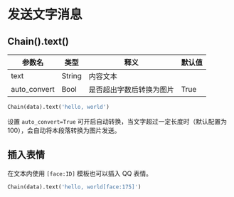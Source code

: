 # 发送文字消息

## Chain().text()

| 参数名          | 类型     | 释义           | 默认值   |
|--------------|--------|--------------|-------|
| text         | String | 内容文本         |       |
| auto_convert | Bool   | 是否超出字数后转换为图片 | True  |

```python
Chain(data).text('hello, world')
```

设置 `auto_convert=True` 可开启自动转换，当文字超过一定长度时（默认配置为 100），会自动将本段落转换为图片发送。

## 插入表情

在文本内使用 `[face:ID]` 模板也可以插入 QQ 表情。

```python
Chain(data).text('hello, world[face:175]')
```
